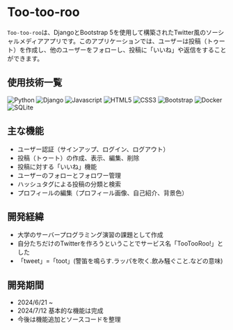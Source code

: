 # Too-too-roo
`Too-too-roo`は、DjangoとBootstrap 5を使用して構築されたTwitter風のソーシャルメディアアプリです。このアプリケーションでは、ユーザーは投稿（トゥート）を作成し、他のユーザーをフォローし、投稿に「いいね」や返信をすることができます。
## 使用技術一覧
![Python](https://img.shields.io/badge/-Python_3.11.2-3776AB.svg?logo=python&style=popout)
![Django](https://img.shields.io/badge/-Django_5.0.6-092E20.svg?logo=django&style=popout)
![Javascript](https://img.shields.io/badge/-Javascript-F7DF1E.svg?logo=javascript&style=popout)
![HTML5](https://img.shields.io/badge/-HTML5-E34F26.svg?logo=html5&style=popout)
![CSS3](https://img.shields.io/badge/-CSS3-1572B6.svg?logo=css3&style=popout)
![Bootstrap](https://img.shields.io/badge/-Bootstrap_5-563D7C.svg?logo=bootstrap&style=popout)
![Docker](https://img.shields.io/badge/-Docker-1488C6.svg?logo=docker&style=popout)
![SQLite](https://img.shields.io/badge/-SQLite-003B57.svg?logo=sqlite&style=popout)

## 主な機能
- ユーザー認証（サインアップ、ログイン、ログアウト）
- 投稿（トゥート）の作成、表示、編集、削除
- 投稿に対する「いいね」機能
- ユーザーのフォローとフォロワー管理
- ハッシュタグによる投稿の分類と検索
- プロフィールの編集（プロフィール画像、自己紹介、背景色）

## 開発経緯
- 大学のサーバープログラミング演習の課題として作成
- 自分たちだけのTwitterを作ろうということでサービス名「TooTooRoo!」とした
- 「tweet」=「toot」(警笛を鳴らす.ラッパを吹く.飲み騒ぐこと.などの意味)

## 開発期間
- 2024/6/21 ~ 
- 2024/7/12 基本的な機能は完成
- 今後は機能追加とソースコードを整理
